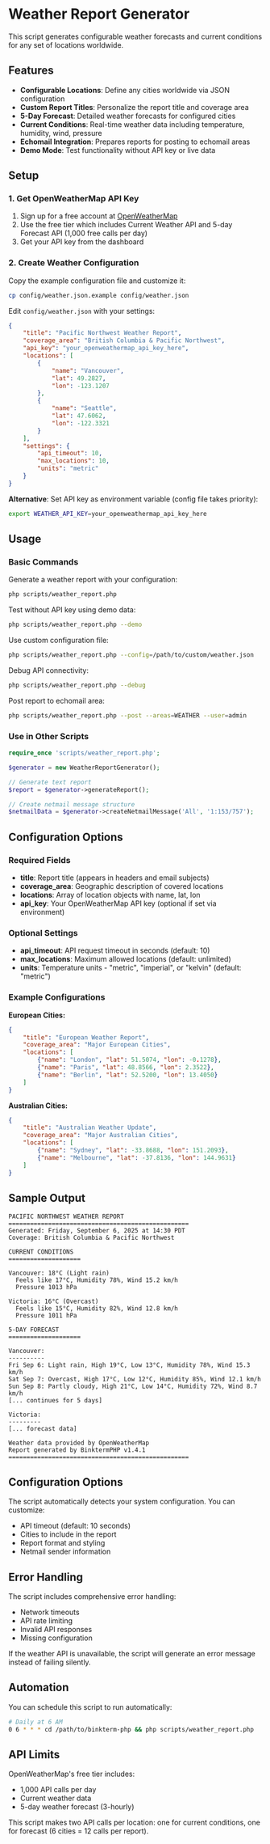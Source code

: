# Weather Report Generator

This script generates configurable weather forecasts and current conditions for any set of locations worldwide.

## Features

- **Configurable Locations**: Define any cities worldwide via JSON configuration
- **Custom Report Titles**: Personalize the report title and coverage area
- **5-Day Forecast**: Detailed weather forecasts for configured cities
- **Current Conditions**: Real-time weather data including temperature, humidity, wind, pressure
- **Echomail Integration**: Prepares reports for posting to echomail areas
- **Demo Mode**: Test functionality without API key or live data

## Setup

### 1. Get OpenWeatherMap API Key

1. Sign up for a free account at [OpenWeatherMap](https://openweathermap.org/api)
2. Use the free tier which includes Current Weather API and 5-day Forecast API (1,000 free calls per day)
3. Get your API key from the dashboard

### 2. Create Weather Configuration

Copy the example configuration file and customize it:

```bash
cp config/weather.json.example config/weather.json
```

Edit `config/weather.json` with your settings:

```json
{
    "title": "Pacific Northwest Weather Report",
    "coverage_area": "British Columbia & Pacific Northwest",
    "api_key": "your_openweathermap_api_key_here",
    "locations": [
        {
            "name": "Vancouver",
            "lat": 49.2827,
            "lon": -123.1207
        },
        {
            "name": "Seattle", 
            "lat": 47.6062,
            "lon": -122.3321
        }
    ],
    "settings": {
        "api_timeout": 10,
        "max_locations": 10,
        "units": "metric"
    }
}
```

**Alternative**: Set API key as environment variable (config file takes priority):
```bash
export WEATHER_API_KEY=your_openweathermap_api_key_here
```

## Usage

### Basic Commands

Generate a weather report with your configuration:
```bash
php scripts/weather_report.php
```

Test without API key using demo data:
```bash
php scripts/weather_report.php --demo
```

Use custom configuration file:
```bash
php scripts/weather_report.php --config=/path/to/custom/weather.json
```

Debug API connectivity:
```bash
php scripts/weather_report.php --debug
```

Post report to echomail area:
```bash
php scripts/weather_report.php --post --areas=WEATHER --user=admin
```

### Use in Other Scripts

```php
require_once 'scripts/weather_report.php';

$generator = new WeatherReportGenerator();

// Generate text report
$report = $generator->generateReport();

// Create netmail message structure
$netmailData = $generator->createNetmailMessage('All', '1:153/757');
```

## Configuration Options

### Required Fields

- **title**: Report title (appears in headers and email subjects)
- **coverage_area**: Geographic description of covered locations  
- **locations**: Array of location objects with name, lat, lon
- **api_key**: Your OpenWeatherMap API key (optional if set via environment)

### Optional Settings

- **api_timeout**: API request timeout in seconds (default: 10)
- **max_locations**: Maximum allowed locations (default: unlimited)
- **units**: Temperature units - "metric", "imperial", or "kelvin" (default: "metric")

### Example Configurations

**European Cities:**
```json
{
    "title": "European Weather Report",
    "coverage_area": "Major European Cities", 
    "locations": [
        {"name": "London", "lat": 51.5074, "lon": -0.1278},
        {"name": "Paris", "lat": 48.8566, "lon": 2.3522},
        {"name": "Berlin", "lat": 52.5200, "lon": 13.4050}
    ]
}
```

**Australian Cities:**
```json
{
    "title": "Australian Weather Update",
    "coverage_area": "Major Australian Cities",
    "locations": [
        {"name": "Sydney", "lat": -33.8688, "lon": 151.2093},
        {"name": "Melbourne", "lat": -37.8136, "lon": 144.9631}
    ]
}
```

## Sample Output

```
PACIFIC NORTHWEST WEATHER REPORT
==================================================
Generated: Friday, September 6, 2025 at 14:30 PDT
Coverage: British Columbia & Pacific Northwest

CURRENT CONDITIONS
====================

Vancouver: 18°C (Light rain)
  Feels like 17°C, Humidity 78%, Wind 15.2 km/h
  Pressure 1013 hPa

Victoria: 16°C (Overcast)
  Feels like 15°C, Humidity 82%, Wind 12.8 km/h
  Pressure 1011 hPa

5-DAY FORECAST
====================

Vancouver:
----------
Fri Sep 6: Light rain, High 19°C, Low 13°C, Humidity 78%, Wind 15.3 km/h
Sat Sep 7: Overcast, High 17°C, Low 12°C, Humidity 85%, Wind 12.1 km/h
Sun Sep 8: Partly cloudy, High 21°C, Low 14°C, Humidity 72%, Wind 8.7 km/h
[... continues for 5 days]

Victoria:
---------
[... forecast data]

Weather data provided by OpenWeatherMap
Report generated by BinktermPHP v1.4.1
==================================================
```

## Configuration Options

The script automatically detects your system configuration. You can customize:

- API timeout (default: 10 seconds)
- Cities to include in the report
- Report format and styling
- Netmail sender information

## Error Handling

The script includes comprehensive error handling:
- Network timeouts
- API rate limiting
- Invalid API responses
- Missing configuration

If the weather API is unavailable, the script will generate an error message instead of failing silently.

## Automation

You can schedule this script to run automatically:

```bash
# Daily at 6 AM
0 6 * * * cd /path/to/binkterm-php && php scripts/weather_report.php
```

## API Limits

OpenWeatherMap's free tier includes:
- 1,000 API calls per day
- Current weather data
- 5-day weather forecast (3-hourly)

This script makes two API calls per location: one for current conditions, one for forecast (6 cities = 12 calls per report).